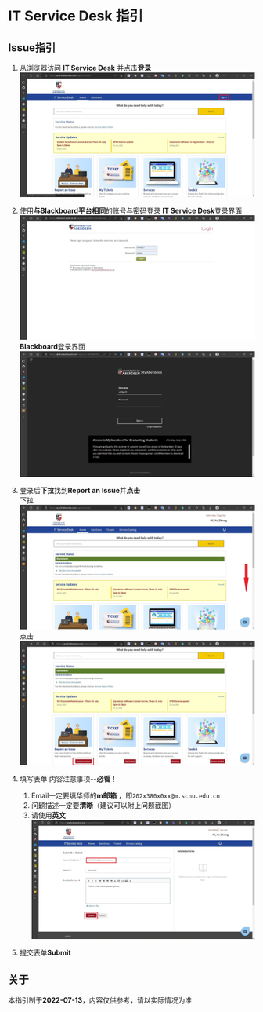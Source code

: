# IT Service Desk 指引

## Issue指引

1. 从浏览器访问 **[IT Service Desk](https://uoa.freshservice.com/support/home)** 并点击**登录**
![ITServiceDeskLogout](/img/00.jpg)

2. 使用**与Blackboard平台相同**的账号与密码登录
**IT Service Desk**登录界面
![Login](/img/01.jpg)
**Blackboard**登录界面
![Blackboard](/img/02.jpg)

3. 登录后**下拉**找到**Report an Issue**并**点击**<br>
下拉
![LoginSuccess](/img/03.jpg)<br>
点击
![FindButton](/img/04.jpg)

4. 填写表单
内容注意事项--**必看**！
   1. Email一定要填华师的**m邮箱** ，即`202x380x0xx@m.scnu.edu.cn`
   2. 问题描述一定要**清晰**（建议可以附上问题截图）
   3. 请使用**英文**
![Service](/img/05.jpg)

5. 提交表单**Submit**

## 关于

本指引制于**2022-07-13**，内容仅供参考，请以实际情况为准